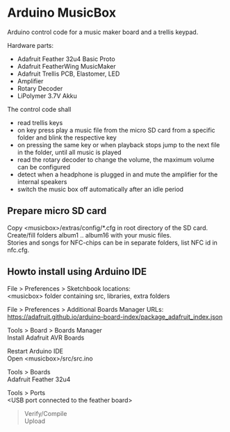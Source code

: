 # Arduino MusicBox

Arduino control code for a music maker board and a trellis keypad.

Hardware parts:
* Adafruit Feather 32u4 Basic Proto
* Adafruit FeatherWing MusicMaker
* Adafruit Trellis PCB, Elastomer, LED
* Amplifier
* Rotary Decoder
* LiPolymer 3.7V Akku

The control code shall
* read trellis keys
* on key press play a music file from the micro SD card from a specific folder and blink the respective key
* on pressing the same key or when playback stops jump to the next file in the folder, until all music is played
* read the rotary decoder to change the volume, the maximum volume can be configured
* detect when a headphone is plugged in and mute the amplifier for the internal speakers
* switch the music box  off automatically after an idle period


## Prepare micro SD card
Copy \<musicbox\>/extras/config/*.cfg in root directory of the SD card.\
Create/fill folders album1 .. album16 with your music files.\
Stories and songs for NFC-chips can be in separate folders, list NFC id in nfc.cfg.


## Howto install using Arduino IDE

File > Preferences > Sketchbook locations:\
\<musicbox\> folder containing src, libraries, extra folders

File > Preferences > Additional Boards Manager URLs:\
https://adafruit.github.io/arduino-board-index/package_adafruit_index.json

Tools > Board > Boards Manager\
 Install Adafruit AVR Boards

Restart Arduino IDE\
Open \<musicbox\>/src/src.ino

Tools > Boards\
 Adafruit Feather 32u4

Tools > Ports\
\<USB port connected to the feather board\>

> Verify/Compile\
> Upload
